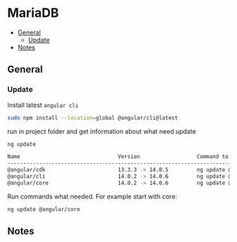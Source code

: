 # MariaDB

<!-- toc -->

- [General](#general)
  - [Update](#update)
- [Notes](#notes)


<!-- tocstop -->

## General

### Update

Install latest `angular cli`
``` bash
sudo npm install --location=global @angular/cli@latest
```
run in project folder and get information about what need update
``` bash
ng update

Name                               Version                  Command to update
--------------------------------------------------------------------------------
@angular/cdk                       13.3.3 -> 14.0.5         ng update @angular/cdk
@angular/cli                       14.0.2 -> 14.0.6         ng update @angular/cli
@angular/core                      14.0.2 -> 14.0.6         ng update @angular/core
```
Run commands what needed. For example start with core:
```bash
ng update @angular/core
```


## Notes
